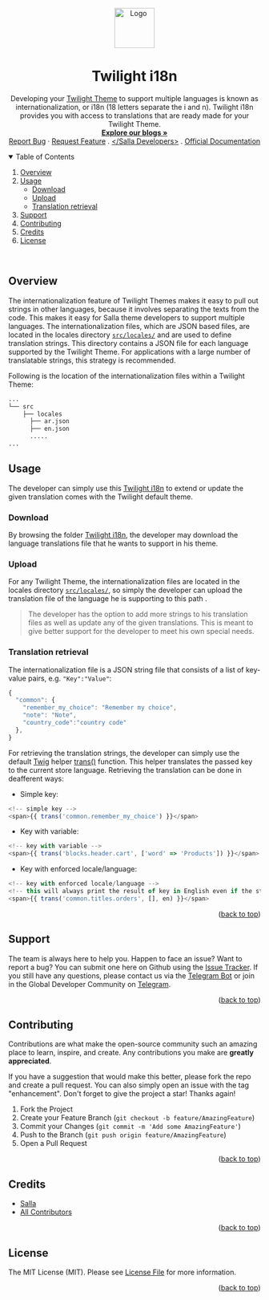 
<div id="top"></div>
<br />
<div align="center"> 
  <a href="https://salla.dev"> 
    <img src="https://salla.dev/wp-content/themes/salla-portal/dist/img/salla-logo.png" alt="Logo" width="80" height="80"> 
  </a>
  <h1 align="center">Twilight i18n</h1>
  <p align="center">
Developing your <a href="https://docs.salla.dev/docs/twilight-themes-documentation">Twilight Theme</a>   to support multiple languages is known as internationalization, or i18n (18 letters separate the i and n). Twilight i18n provides you with access to translations that are ready made for your Twilight Theme. 
    <br />
    <a href="https://salla.dev/"><strong>Explore our blogs »</strong></a>
    <br />
    <a href="https://github.com/SallaApp/twilight-i18n/issues/new">Report Bug</a> · 
    <a href="https://github.com/SallaApp/twilight-i18n/discussions/new">Request Feature</a> . <a href="https://t.me/salladev">&lt;/Salla Developers&gt;</a> . <a href="https://docs.salla.dev/docs/twilight-themes-documentation">Official Documentation</a> 
  </p>
</div>

<!-- TABLE OF CONTENTS -->
<details open>
  <summary>Table of Contents</summary>
<ol>
<li><a  href="#overview">Overview</a></li>
<li><a  href="#usage">Usage</a>
<ul>
<li><a  href="#upload">Download</a></li>
<li><a  href="#download">Upload</a></li>
<li><a  href="#translation-retrieval">Translation retrieval</a></li>
</ul>
</li>

<li><a  href="#support">Support</a></li>
<li><a  href="#contributing">Contributing</a></li>
<li><a  href="#credits">Credits</a></li>
<li><a  href="#license">License</a></li>
</ol>
</details>

<br>

## Overview
The internationalization feature of Twilight Themes makes it easy to pull out strings in other languages, because it involves separating the texts from the code. This makes it easy for Salla theme developers to support multiple languages. The internationalization files, which are JSON based files, are located in the locales directory [`src/locales/`](https://github.com/SallaApp/theme-raed/tree/master/src/locales) and are used to define translation strings. This directory contains a JSON file for each language supported by the Twilight Theme. For applications with a large number of translatable strings, this strategy is recommended.

Following is the location of the internationalization files within a Twilight Theme:

```sh
...
└── src 
    ├── locales
      ├── ar.json
      ├── en.json
      .....
...
```
 
## Usage 
The developer can simply use this [Twilight i18n](https://github.com/SallaApp/twilight-i18n/tree/master/locales) to extend or update the given translation comes with the Twilight default theme.

### Download
By browsing the folder [Twilight i18n](https://github.com/SallaApp/twilight-i18n/tree/master/locales), the developer may download the language translations file that he wants to support in his theme. 

### Upload 
For any Twilight Theme, the  internationalization files are located in the locales directory [`src/locales/`](https://github.com/SallaApp/theme-raed/tree/master/src/locales), so simply the developer can upload the translation file of the language he is supporting to this path .

> The developer has the option to add more strings to his translation files as well as update any of the given translations. This is meant to give better support for the developer to meet his own special needs.

### Translation retrieval
The internationalization file is a JSON string file that consists of a list of key-value pairs, e.g. `"Key":"Value"`:
```js
{
  "common": {
    "remember_my_choice": "Remember my choice",
    "note": "Note",
    "country_code":"country code" 
  },
}
```
For retrieving the translation strings, the developer can simply use the default [Twig](https://twig.symfony.com/) helper [trans()](https://salla.stoplight.io/docs/twilight-themes-documentation/afad4e4ff0cda-twilight-flavoured-twig#trans) function. This helper translates the passed key to the current store language. Retrieving the translation can be done in deafferent ways:

- Simple key: 
```js
<!-- simple key -->
<span>{{ trans('common.remember_my_choice') }}</span>
```

- Key with variable:
```js
<!-- key with variable -->
<span>{{ trans('blocks.header.cart', ['word' => 'Products']) }}</span>
```
- Key with enforced locale/language:
```js
<!-- key with enforced locale/language -->
<!-- this will always print the result of key in English even if the store has different default language -->
<span>{{ trans('common.titles.orders', [], en) }}</span>
```

<p align="right">(<a href="#top">back to top</a>)</p>

## Support

The team is always here to help you. Happen to face an issue? Want to report a bug? You can submit one here on Github using the [Issue Tracker](https://github.com/SallaApp/theme-raed/issues/new). If you still have any questions, please contact us via the [Telegram Bot](https://t.me/SallaSupportBot) or join in the Global Developer Community on [Telegram](https://t.me/salladev).

<p align="right">(<a href="#top">back to top</a>)</p>

## Contributing

Contributions are what make the open-source community such an amazing place to learn, inspire, and create.
Any contributions you make are **greatly appreciated**.

If you have a suggestion that would make this better, please fork the repo and create a pull request.
You can also simply open an issue with the tag "enhancement". Don't forget to give the project a star! Thanks again!

1. Fork the Project
2. Create your Feature Branch (`git checkout -b feature/AmazingFeature`)
3. Commit your Changes (`git commit -m 'Add some AmazingFeature'`)
4. Push to the Branch (`git push origin feature/AmazingFeature`)
5. Open a Pull Request

<p align="right">(<a href="#top">back to top</a>)</p>

## Credits
- [Salla](https://github.com/sallaApp)
- [All Contributors](../../contributors)
<p align="right">(<a href="#top">back to top</a>)</p>

## License
The MIT License (MIT). Please see [License File](LICENSE.md) for more information.
<p align="right">(<a href="#top">back to top</a>)</p>
